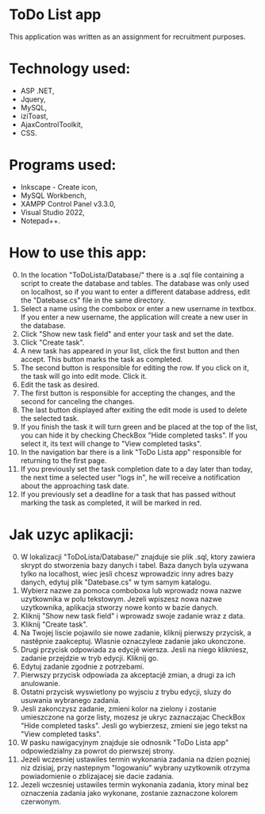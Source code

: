 # ToDo List app
This application was written as an assignment for recruitment purposes.
# Technology used:
-  ASP .NET,
-  Jquery,
-  MySQL,
-  iziToast,
-  AjaxControlToolkit,
-  CSS.
# Programs used:
- Inkscape - Create icon,
- MySQL Workbench,
- XAMPP Control Panel v3.3.0,
- Visual Studio 2022,
- Notepad++.
 

# How to use this app:
0. In the location "ToDoLista/Database/" there is a .sql file containing a script to create the database and tables. The database was only used on localhost, so if you want to enter a different database address, edit the "Datebase.cs" file in the same directory.
1. Select a name using the combobox or enter a new username in textbox. If you enter a new username, the application will create a new user in the database.
2. Click "Show new task field" and enter your task and set the date.
3. Click "Create task".
4. A new task has appeared in your list, click the first button and then accept. This button marks the task as completed.
5. The second button is responsible for editing the row. If you click on it, the task will go into edit mode. Click it.
6. Edit the task as desired.
7. The first button is responsible for accepting the changes, and the second for canceling the changes.
8. The last button displayed after exiting the edit mode is used to delete the selected task.
9. If you finish the task it will turn green and be placed at the top of the list, you can hide it by checking CheckBox "Hide completed tasks". If you select it, its text will change to "View completed tasks".
10. In the navigation bar there is a link "ToDo Lista app" responsible for returning to the first page.
11. If you previously set the task completion date to a day later than today, the next time a selected user "logs in", he will receive a notification about the approaching task date.
12. If you previously set a deadline for a task that has passed without marking the task as completed, it will be marked in red.

# Jak uzyc aplikacji:
0. W lokalizacji "ToDoLista/Database/" znajduje sie plik .sql, ktory zawiera skrypt do stworzenia bazy danych i tabel. Baza danych byla uzywana tylko na localhost, wiec jesli chcesz wprowadzic inny adres bazy danych, edytuj plik "Datebase.cs" w tym samym katalogu.
1. Wybierz nazwe za pomoca comboboxa lub wprowadz nowa nazwe uzytkownika w polu tekstowym. Jezeli wpiszesz nowa nazwe uzytkownika, aplikacja stworzy nowe konto w bazie danych.
2. Kliknij "Show new task field" i wprowadz swoje zadanie wraz z data.
3. Kliknij "Create task".
4. Na Twojej liscie pojawilo sie nowe zadanie, kliknij pierwszy przycisk, a nastêpnie zaakceptuj. Wlasnie oznaczyleœ zadanie jako ukonczone.
5. Drugi przycisk odpowiada za edycjê wiersza. Jesli na niego klikniesz, zadanie przejdzie w tryb edycji. Kliknij go.
6. Edytuj zadanie zgodnie z potrzebami.
7. Pierwszy przycisk odpowiada za akceptacjê zmian, a drugi za ich anulowanie.
8. Ostatni przycisk wyswietlony po wyjsciu z trybu edycji, sluzy do usuwania wybranego zadania.
9. Jesli zakonczysz zadanie, zmieni kolor na zielony i zostanie umieszczone na gorze listy, mozesz je ukryc zaznaczajac CheckBox "Hide completed tasks". Jesli go wybierzesz, zmieni sie jego tekst na "View completed tasks".
10. W pasku nawigacyjnym znajduje sie odnosnik "ToDo Lista app" odpowiedzialny za powrot do pierwszej strony.
11. Jezeli wczesniej ustawiles termin wykonania zadania na dzien pozniej niz dzisiaj, przy nastepnym "logowaniu" wybrany uzytkownik otrzyma powiadomienie o zblizajacej sie dacie zadania.
12. Jezeli wczesniej ustawiles termin wykonania zadania, ktory minal bez oznaczenia zadania jako wykonane, zostanie zaznaczone kolorem czerwonym.
